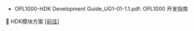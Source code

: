 - OPL1000-HDK Development Guide_UG1-01-1.1.pdf: OPL1000 开发指南  


:book: HDK模块方案 [[前往]](https://github.com/Opulinks-Tech/OpulinksTech-WIKI/wiki/HDK)
